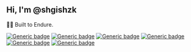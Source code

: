 ## Hi, I'm @shgishzk

👷‍♂️ Built to Endure.

[![Generic badge](https://img.shields.io/badge/-Laravel-000?style=flat&logo=laravel)](https://github.com/shgishzk) [![Generic badge](https://img.shields.io/badge/-Nuxt.js-000?style=flat&logo=nuxt-dot-js)](https://github.com/shgishzk) 
[![Generic badge](https://img.shields.io/badge/-Node.js-000?style=flat&logo=node-dot-js)](https://github.com/shgishzk) 
[![Generic badge](https://img.shields.io/badge/-AWS-000?style=flat&logo=amazon-aws)](https://github.com/shgishzk) [![Generic badge](https://img.shields.io/badge/-Docker-000?style=flat&logo=docker)](https://github.com/shgishzk) 
[![Generic badge](https://img.shields.io/badge/-MySQL-000?style=flat&logo=mysql)](https://github.com/shgishzk)
